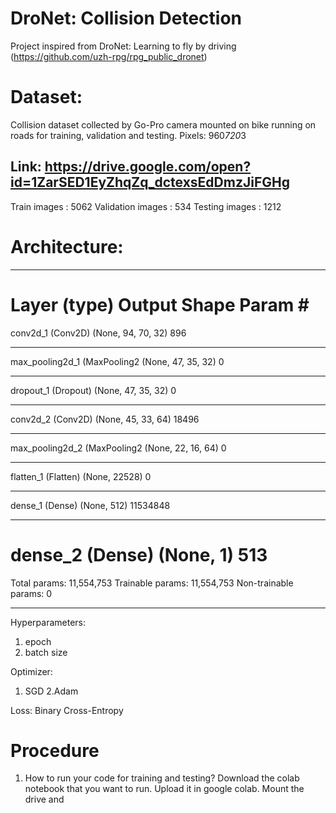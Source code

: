 # DroNet: Collision Detection

Project inspired from DroNet: Learning to fly by driving (https://github.com/uzh-rpg/rpg_public_dronet)

# Dataset:
Collision dataset collected by Go-Pro camera mounted on bike running on roads
for training, validation and testing. Pixels: 960*720*3

## Link: https://drive.google.com/open?id=1ZarSED1EyZhqZq_dctexsEdDmzJiFGHg

Train images : 5062
Validation images : 534
Testing images : 1212

# Architecture:
_________________________________________________________________
Layer (type)                 Output Shape              Param #   
=================================================================
conv2d_1 (Conv2D)            (None, 94, 70, 32)        896       
_________________________________________________________________
max_pooling2d_1 (MaxPooling2 (None, 47, 35, 32)        0         
_________________________________________________________________
dropout_1 (Dropout)          (None, 47, 35, 32)        0         
_________________________________________________________________
conv2d_2 (Conv2D)            (None, 45, 33, 64)        18496     
_________________________________________________________________
max_pooling2d_2 (MaxPooling2 (None, 22, 16, 64)        0         
_________________________________________________________________
flatten_1 (Flatten)          (None, 22528)             0         
_________________________________________________________________
dense_1 (Dense)              (None, 512)               11534848  
_________________________________________________________________
dense_2 (Dense)              (None, 1)                 513       
=================================================================
Total params: 11,554,753
Trainable params: 11,554,753
Non-trainable params: 0
_________________________________________________________________

Hyperparameters:
1. epoch
2. batch size

Optimizer:
1. SGD
2.Adam

Loss:
Binary Cross-Entropy

# Procedure

1. How to run your code for training and testing?
Download the colab notebook that you want to run. Upload it in google colab.
Mount the drive and 

